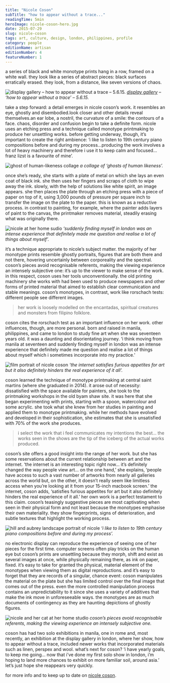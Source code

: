 ```yaml
---
title: "Nicole Coson"
subTitle: "how to appear without a trace..."
readingTime: 5min
heroImage: nicole-coson-hero.jpg
date: 2015-07-29
slug: nicole-coson
tags: art, culture, design, london, philippines, profile
category: people
editionName: artisan
editionNumber: 4
featureNumber: 1
---
```


a series of black and white monotype prints hang in a row, framed on a white wall. they look like a series of abstract pieces: black surfaces erratically erased. they look, from a distance, like seven versions of chaos.

![display gallery – how to appear without a trace – 5.6.15.](image-81.jpg)
*[display gallery](http://displaygallery.co.uk/) – ‘how to appear without a trace’ – 5.6.15.*

take a step forward: a detail emerges in nicole coson’s work. it resembles an eye, ghostly and disembodied.look closer and other details reveal themselves.an ear lobe, a nostril, the curvature of a smile: the contours of a face. chaos, disorder and confusion begin to take a definite form. nicole uses an etching press and a technique called monotype printmaking to produce her unsettling works. before getting underway, though, it’s important to create the right ambience: ‘i like to listen to 19th century piano compositions before and during my process…producing the work involves a lot of heavy machinery and therefore i use it to keep calm and focused…franz lizst is a favourite of mine’.

![ghost of human-likeness collage](a-collage-of-ghosts-of-human-likeness.jpg)
*a collage of ‘ghosts of human likeness’.*

once she’s ready, she starts with a plate of metal on which she lays an even coat of black ink. she then uses her fingers and scraps of cloth to wipe away the ink. slowly, with the help of solutions like white spirit, an image appears. she then places the plate through an etching press with a piece of paper on top of it, using 3,000 pounds of pressure per square inch to transfer the image on the plate to the paper. this is known as a reductive process. in contrast to painting, for example, where the painter adds layers of paint to the canvas, the printmaker removes material, steadily erasing what was originally there.

![nicole at her home sudio](nicole-collage-2.jpg)
*‘suddenly finding myself in london was an intense experience that definitely made me question and realise a lot of things about myself’.*

it’s a technique appropriate to nicole’s subject matter. the majority of her monotype prints resemble ghostly portraits, figures that are both there and not there, hovering uncertainly between corporeality and the spectral. coson’s pieces avoid recognisable referents, making the viewing experience an intensely subjective one: it’s up to the viewer to make sense of the work. in this respect, coson uses her tools unconventionally. the old printing machinery she works with had been used to produce newspapers and other forms of printed material that aimed to establish clear communication and stable meanings. coson’s monotypes, in contrast, work like rorschach tests: different people see different images.

>her work is loosely modelled on the encantadas, spiritual creatures and monsters from filipino folklore.

coson cites the rorschach test as an important influence on her work. other influences, though, are more personal. born and raised in manila, philippines, and came to london to study fine art when she was seventeen years old. it was a daunting and disorientating journey. ‘i think moving from manila at seventeen and suddenly finding myself in london was an intense experience that definitely made me question and realise a lot of things about myself which i sometimes incorporate into my practice.’

![film portrait of nicole coson](hero-Image2.jpg)
*‘the internet satisfies furious appetites for art but it also definitely hinders the real experience of it all’.*

coson learned the technique of monotype printmaking at central saint martins (where she graduated in 2014). it arose out of necessity: dissatisfied with the space available for painters, she took to the printmaking workshops in the old byam shaw site. it was here that she began experimenting with prints, starting with a spoon, watercolour and some acrylic. she took what she knew from her studies in painting and applied them to monotype printmaking. while her methods have evolved and developed in their sophistication, she estimates that she is unsatisfied with 70% of the work she produces.

>i select the work that i feel communicates my intentions the best… the works seen in the shows are the tip of the iceberg of the actual works produced.

coson’s site offers a good insight into the range of her work. but she has some reservations about the current relationship between art and the internet. ‘the internet is an interesting topic right now… it’s definitely changed the way people view art… on the one hand,’ she explains, ‘people have access to such a vast number of artworks from nearly all galleries across the world but, on the other, it doesn’t really seem like limitless access when you’re looking at it from your 15-inch macbook screen.’ the internet, coson adds, ‘satisfies furious appetites for art but it also definitely hinders the real experience of it all.’ her own work is a perfect testament to this claim. coson’s teasingly suggestive pieces are most captivating when seen in their physical form and not least because the monotypes emphasise their own materiality. they show fingerprints, signs of deterioration, and subtle textures that highlight the working process.

![hill and aubrey landscape portrait of nicole](image-9.jpg)
*‘i like to listen to 19th century piano compositions before and during my process’.*

no electronic display can reproduce the experience of seeing one of her pieces for the first time. computer screens often play tricks on the human eye but coson’s prints are unsettling because they morph, shift and exist as several images at once, while physically remaining there, as ink on paper, fixed. it’s easy to take for granted the physical, material element of the monotypes when viewing them as digital reproductions. and it’s easy to forget that they are records of a singular, chance event: coson manipulates the material on the plate but she has limited control over the final image that comes out of the press. even the more controlled manipulation process contains an unpredictability to it since she uses a variety of additives that make the ink move in unforeseeable ways. the monotypes are as much documents of contingency as they are haunting depictions of ghostly figures.

![nicole and her cat at her home studio](nicole-collage-3.jpg)
*coson’s pieces avoid recognisable referents, making the viewing experience an intensely subjective one.*

coson has had two solo exhibitions in manila, one in rome and, most recently, an exhibition at the display gallery in london, where her show, how to appear without a trace, included newer works that incorporated materials such as linen, perspex and wool. what’s next for coson? ‘i have yearly goals, to keep me going… now that i’ve done my first solo show in london, i’m hoping to land more chances to exhibit on more familiar soil, around asia.’ let’s just hope she reappears very quickly.

for more info and to keep up to date on [nicole coson](http://nicolecoson.com/).
